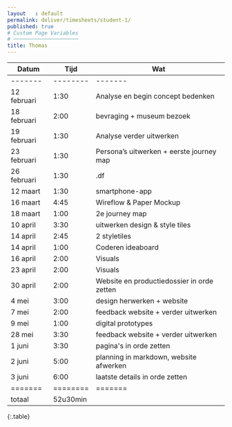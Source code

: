 ```yaml
---
layout   : default
permalink: deliver/timesheets/student-1/
published: true
# Custom Page Variables
# ─────────────────────
title: Thomas
---
```


Datum | Tijd| Wat
-------|--------|-------
-------|--------|-------
12 februari  | 1:30  | Analyse en begin concept bedenken
18 februari | 2:00  | bevraging + museum bezoek
19 februari | 1:30 | Analyse verder uitwerken
23 februari | 1:30 | Persona’s uitwerken + eerste journey map
26 februari| 1:30  | .df
12 maart  | 1:30  | smartphone-app
16 maart | 4:45 | Wireflow & Paper Mockup
18 maart | 1:00 | 2e journey map
10 april | 3:30 | uitwerken design & style tiles
14 april| 2:45 | 2 styletiles
14 april| 1:00 |Coderen ideaboard
16 april| 2:00|Visuals
23 april| 2:00|Visuals
30 april| 2:00|Website en productiedossier in orde zetten
4 mei| 3:00| design herwerken + website
7 mei| 2:00| feedback website + verder uitwerken
9 mei| 1:00| digital prototypes
28 mei| 3:30| feedback website + verder uitwerken
1 juni| 3:30| pagina's in orde zetten
2 juni| 5:00| planning in markdown, website afwerken
3 juni| 6:00| laatste details in orde zetten
=======|========|=======
totaal | 52u30min | 
{:.table}  